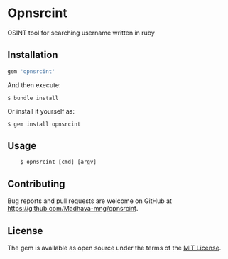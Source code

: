 # Opnsrcint

OSINT tool for searching username
written in ruby

## Installation

```ruby
gem 'opnsrcint'
```

And then execute:

    $ bundle install

Or install it yourself as:

    $ gem install opnsrcint

## Usage

		$ opnsrcint [cmd] [argv]

## Contributing

Bug reports and pull requests are welcome on GitHub at https://github.com/Madhava-mng/opnsrcint.

## License

The gem is available as open source under the terms of the [MIT License](https://opensource.org/licenses/MIT).
